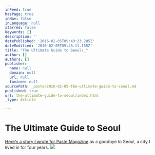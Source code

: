 ```yaml
---
inFeed: true
hasPage: true
inNav: false
inLanguage: null
starred: false
keywords: []
description: ''
datePublished: '2016-02-05T09:43:23.285Z'
dateModified: '2016-02-05T09:43:11.165Z'
title: "The Ultimate Guide to Seoul\_"
author: []
authors: []
publisher:
  name: null
  domain: null
  url: null
  favicon: null
sourcePath: _posts/2016-02-05-the-ultimate-guide-to-seoul.md
published: true
url: the-ultimate-guide-to-seoul/index.html
_type: Article

---
```

# The Ultimate Guide to Seoul 

[Here's a story I wrote for Paste Magazine][0] as a goodbye to Seoul, a city I lived in for four years. ![](https://the-grid-user-content.s3-us-west-2.amazonaws.com/377ccbad-5c89-4ed0-93ec-ef0446c270e8.jpg)

[0]: www.pastemagazine.com/articles/2015/11/greetings-from-seoul.html